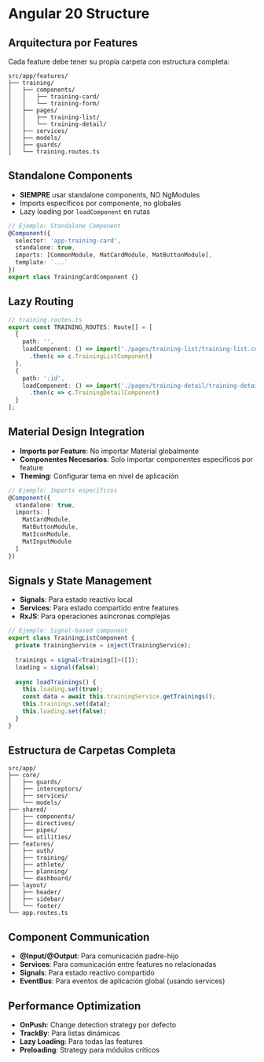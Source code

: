 # Angular 20 Structure

## Arquitectura por Features
Cada feature debe tener su propia carpeta con estructura completa:

```
src/app/features/
├── training/
│   ├── components/
│   │   ├── training-card/
│   │   └── training-form/
│   ├── pages/
│   │   ├── training-list/
│   │   └── training-detail/
│   ├── services/
│   ├── models/
│   ├── guards/
│   └── training.routes.ts
```

## Standalone Components
- **SIEMPRE** usar standalone components, NO NgModules
- Imports específicos por componente, no globales
- Lazy loading por `loadComponent` en rutas

```typescript
// Ejemplo: Standalone Component
@Component({
  selector: 'app-training-card',
  standalone: true,
  imports: [CommonModule, MatCardModule, MatButtonModule],
  template: `...`
})
export class TrainingCardComponent {}
```

## Lazy Routing
```typescript
// training.routes.ts
export const TRAINING_ROUTES: Route[] = [
  {
    path: '',
    loadComponent: () => import('./pages/training-list/training-list.component')
      .then(c => c.TrainingListComponent)
  },
  {
    path: ':id',
    loadComponent: () => import('./pages/training-detail/training-detail.component')
      .then(c => c.TrainingDetailComponent)
  }
];
```

## Material Design Integration
- **Imports por Feature**: No importar Material globalmente
- **Componentes Necesarios**: Solo importar componentes específicos por feature
- **Theming**: Configurar tema en nivel de aplicación

```typescript
// Ejemplo: Imports específicos
@Component({
  standalone: true,
  imports: [
    MatCardModule,
    MatButtonModule,
    MatIconModule,
    MatInputModule
  ]
})
```

## Signals y State Management
- **Signals**: Para estado reactivo local
- **Services**: Para estado compartido entre features
- **RxJS**: Para operaciones asíncronas complejas

```typescript
// Ejemplo: Signal-based component
export class TrainingListComponent {
  private trainingService = inject(TrainingService);
  
  trainings = signal<Training[]>([]);
  loading = signal(false);
  
  async loadTrainings() {
    this.loading.set(true);
    const data = await this.trainingService.getTrainings();
    this.trainings.set(data);
    this.loading.set(false);
  }
}
```

## Estructura de Carpetas Completa
```
src/app/
├── core/
│   ├── guards/
│   ├── interceptors/
│   ├── services/
│   └── models/
├── shared/
│   ├── components/
│   ├── directives/
│   ├── pipes/
│   └── utilities/
├── features/
│   ├── auth/
│   ├── training/
│   ├── athlete/
│   ├── planning/
│   └── dashboard/
├── layout/
│   ├── header/
│   ├── sidebar/
│   └── footer/
└── app.routes.ts
```

## Component Communication
- **@Input/@Output**: Para comunicación padre-hijo
- **Services**: Para comunicación entre features no relacionadas
- **Signals**: Para estado reactivo compartido
- **EventBus**: Para eventos de aplicación global (usando services)

## Performance Optimization
- **OnPush**: Change detection strategy por defecto
- **TrackBy**: Para listas dinámicas
- **Lazy Loading**: Para todas las features
- **Preloading**: Strategy para módulos críticos
